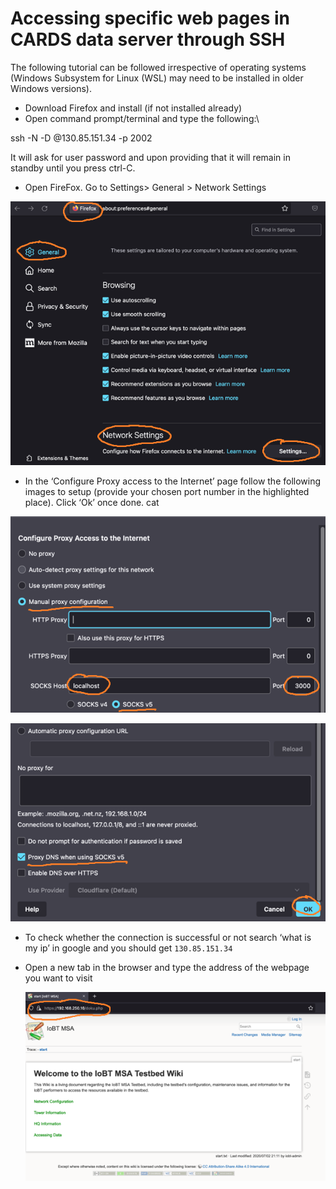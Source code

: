 # Accessing specific web pages in CARDS data server through SSH
The following tutorial can be followed irrespective of operating systems (Windows Subsystem for Linux (WSL) may need to be installed in older Windows versions).
- Download Firefox and install (if not installed already)
- Open command prompt/terminal and type the following:\\

ssh -N -D <port number> <username>@130.85.151.34 -p 2002

It will ask for user password and upon providing that it will remain in standby until you press ctrl-C.
- Open FireFox. Go to Settings> General > Network Settings

![plot](./fig/1.png)

- In the ‘Configure Proxy access to the Internet’ page follow the following images to setup (provide your chosen port number in the highlighted place). Click ‘Ok’ once done. cat

![plot](./fig/2.png)

![plot](./fig/3.png)

- To check whether the connection is successful or not search ‘what is my ip’ in google and you should get `130.85.151.34`
- Open a new tab in the browser and type the address of the webpage you want to visit

  ![plot](./fig/4.png)
